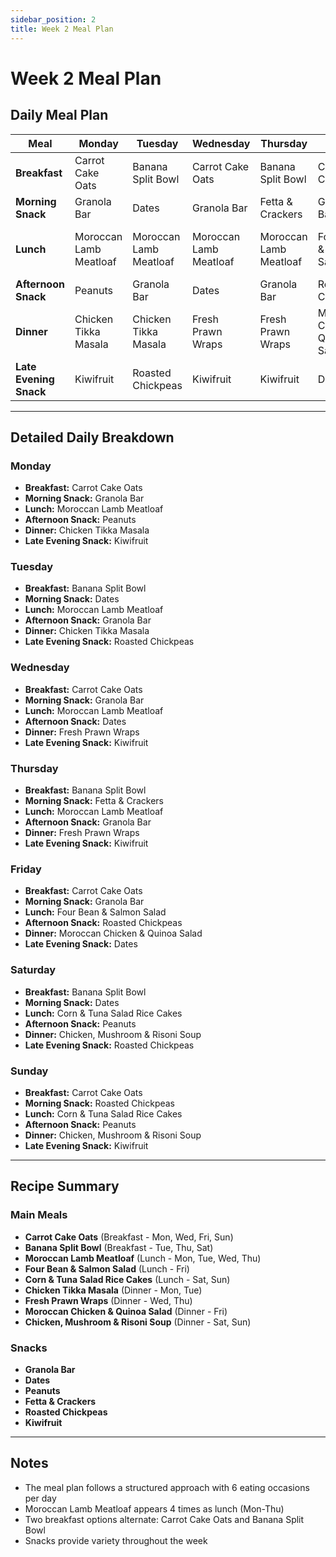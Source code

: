 ```yaml
---
sidebar_position: 2
title: Week 2 Meal Plan
---
```


# Week 2 Meal Plan

## Daily Meal Plan

| Meal | Monday | Tuesday | Wednesday | Thursday | Friday | Saturday | Sunday |
|------|--------|---------|-----------|----------|--------|----------|--------|
| **Breakfast** | Carrot Cake Oats | Banana Split Bowl | Carrot Cake Oats | Banana Split Bowl | Carrot Cake Oats | Banana Split Bowl | Carrot Cake Oats |
| **Morning Snack** | Granola Bar | Dates | Granola Bar | Fetta & Crackers | Granola Bar | Dates | Roasted Chickpeas |
| **Lunch** | Moroccan Lamb Meatloaf | Moroccan Lamb Meatloaf | Moroccan Lamb Meatloaf | Moroccan Lamb Meatloaf | Four Bean & Salmon Salad | Corn & Tuna Salad Rice Cakes | Corn & Tuna Salad Rice Cakes |
| **Afternoon Snack** | Peanuts | Granola Bar | Dates | Granola Bar | Roasted Chickpeas | Peanuts | Peanuts |
| **Dinner** | Chicken Tikka Masala | Chicken Tikka Masala | Fresh Prawn Wraps | Fresh Prawn Wraps | Moroccan Chicken & Quinoa Salad | Chicken, Mushroom & Risoni Soup | Chicken, Mushroom & Risoni Soup |
| **Late Evening Snack** | Kiwifruit | Roasted Chickpeas | Kiwifruit | Kiwifruit | Dates | Roasted Chickpeas | Kiwifruit |

---

## Detailed Daily Breakdown

### Monday

- **Breakfast:** Carrot Cake Oats
- **Morning Snack:** Granola Bar
- **Lunch:** Moroccan Lamb Meatloaf
- **Afternoon Snack:** Peanuts
- **Dinner:** Chicken Tikka Masala
- **Late Evening Snack:** Kiwifruit

### Tuesday

- **Breakfast:** Banana Split Bowl
- **Morning Snack:** Dates
- **Lunch:** Moroccan Lamb Meatloaf
- **Afternoon Snack:** Granola Bar
- **Dinner:** Chicken Tikka Masala
- **Late Evening Snack:** Roasted Chickpeas

### Wednesday

- **Breakfast:** Carrot Cake Oats
- **Morning Snack:** Granola Bar
- **Lunch:** Moroccan Lamb Meatloaf
- **Afternoon Snack:** Dates
- **Dinner:** Fresh Prawn Wraps
- **Late Evening Snack:** Kiwifruit

### Thursday

- **Breakfast:** Banana Split Bowl
- **Morning Snack:** Fetta & Crackers
- **Lunch:** Moroccan Lamb Meatloaf
- **Afternoon Snack:** Granola Bar
- **Dinner:** Fresh Prawn Wraps
- **Late Evening Snack:** Kiwifruit

### Friday

- **Breakfast:** Carrot Cake Oats
- **Morning Snack:** Granola Bar
- **Lunch:** Four Bean & Salmon Salad
- **Afternoon Snack:** Roasted Chickpeas
- **Dinner:** Moroccan Chicken & Quinoa Salad
- **Late Evening Snack:** Dates

### Saturday

- **Breakfast:** Banana Split Bowl
- **Morning Snack:** Dates
- **Lunch:** Corn & Tuna Salad Rice Cakes
- **Afternoon Snack:** Peanuts
- **Dinner:** Chicken, Mushroom & Risoni Soup
- **Late Evening Snack:** Roasted Chickpeas

### Sunday

- **Breakfast:** Carrot Cake Oats
- **Morning Snack:** Roasted Chickpeas
- **Lunch:** Corn & Tuna Salad Rice Cakes
- **Afternoon Snack:** Peanuts
- **Dinner:** Chicken, Mushroom & Risoni Soup
- **Late Evening Snack:** Kiwifruit

---

## Recipe Summary

### Main Meals

- **Carrot Cake Oats** (Breakfast - Mon, Wed, Fri, Sun)
- **Banana Split Bowl** (Breakfast - Tue, Thu, Sat)
- **Moroccan Lamb Meatloaf** (Lunch - Mon, Tue, Wed, Thu)
- **Four Bean & Salmon Salad** (Lunch - Fri)
- **Corn & Tuna Salad Rice Cakes** (Lunch - Sat, Sun)
- **Chicken Tikka Masala** (Dinner - Mon, Tue)
- **Fresh Prawn Wraps** (Dinner - Wed, Thu)
- **Moroccan Chicken & Quinoa Salad** (Dinner - Fri)
- **Chicken, Mushroom & Risoni Soup** (Dinner - Sat, Sun)

### Snacks

- **Granola Bar**
- **Dates**
- **Peanuts**
- **Fetta & Crackers**
- **Roasted Chickpeas**
- **Kiwifruit**

---

## Notes

- The meal plan follows a structured approach with 6 eating occasions per day
- Moroccan Lamb Meatloaf appears 4 times as lunch (Mon-Thu)
- Two breakfast options alternate: Carrot Cake Oats and Banana Split Bowl
- Snacks provide variety throughout the week
